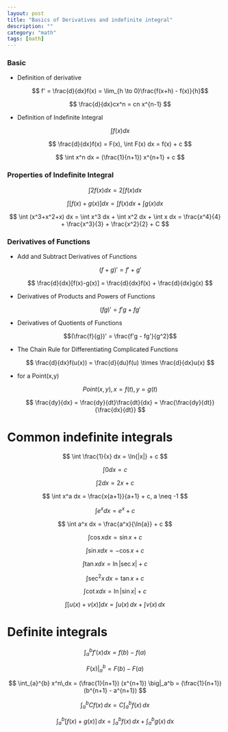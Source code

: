 ```yaml
---
layout: post
title: "Basics of Derivatives and indefinite integral"
description: ""
category: "math"
tags: [math]
---
```


<script type="text/javascript" async
  src="https://cdn.mathjax.org/mathjax/latest/MathJax.js?config=TeX-MML-AM_CHTML">
</script>

<script type="text/x-mathjax-config">
MathJax.Hub.Config({
  displayAlign: "left",
  displayIndent: "2em"
});
</script>

### Basic

- Definition of derivative

  $$ f' = \frac{d}{dx}f(x) = \lim_{h \to 0}\frac{f(x+h) - f(x)}{h}$$

  $$ \frac{d}{dx}cx^n = cn x^{n-1} $$

- Definition of Indefinite Integral

  $$ \int f(x) dx $$
  
  $$ \frac{d}{dx}f(x) = F(x), \int F(x) dx = f(x) + c $$
  
  $$ \int x^n dx = (\frac{1}{n+1}) x^{n+1} + c $$
  
### Properties of Indefinite Integral

  $$ \int 2 f(x) dx = 2 \int f(x) dx $$
  
  $$ \int[f(x) + g(x)] dx = \int f(x) dx + \int g(x) dx $$
  
  $$ \int (x^3+x^2+x) dx = \int x^3 dx + \int x^2 dx + \int x dx = \frac{x^4}{4} + \frac{x^3}{3} + \frac{x^2}{2} + C $$

### Derivatives of Functions

- Add and Subtract Derivatives of Functions

  $$ (f+g)' = f' + g' $$
  
  $$ \frac{d}{dx}[f(x)-g(x)] = \frac{d}{dx}f(x) + \frac{d}{dx}g(x) $$
  
- Derivatives of Products and Powers of Functions

  $$ (fg)' = f'g + fg' $$
  
- Derivatives of Quotients of Functions

  $$(\frac{f}{g})'  = \frac{f'g - fg'}{g^2}$$
  
- The Chain Rule for Differentiating Complicated Functions

  $$ \frac{d}{dx}f(u(x)) = \frac{d}{du}f(u) \times \frac{d}{dx}u(x) $$

- for a Point(x,y)

  $$ Point(x,y), x=f(t), y=g(t) $$

  $$ \frac{dy}{dx} = \frac{dy}{dt}\frac{dt}{dx} = \frac{\frac{dy}{dt}}{\frac{dx}{dt}} $$
  
# Common indefinite integrals

  $$ \int \frac{1}{x} dx = \ln{|x|} + c $$
  
  $$ \int 0 dx = c $$
  
  $$ \int 2 dx = 2x + c $$

  $$ \int x^a dx = \frac{x{a+1}}{a+1} + c, a \neq -1 $$
  
  $$ \int e^x dx = e^x + c $$
  
  $$ \int a^x dx = \frac{a^x}{\ln{a}} + c $$
  
  $$ \int \cos x dx = \sin x + c $$
  
  $$ \int \sin x dx = - \cos x + c $$

  $$ \int \tan x dx = \ln | \sec x | + c $$
  
  $$ \int \sec^2x\,dx = \tan x + c $$

  $$ \int \cot x dx = \ln | \sin x | + c $$
  
  $$ \int \big[ u(x) + v(x) \big] dx = \int u(x)\,dx + \int v(x)\,dx $$
  
# Definite integrals
  
  $$ \int_{a}^{b} f'(x) dx = f(b) - f(a) $$
  
  $$ F(x) \big|_{a}^{b} = F(b) - F(a) $$

  $$ \int_{a}^{b} x^n\,dx = (\frac{1}{n+1}) (x^{n+1}) \big|_a^b = (\frac{1}{n+1})(b^{n+1} - a^{n+1}) $$ 
  
  $$ \int_a^b Cf(x)\,dx = C \int_a^b f(x)\,dx $$

  $$ \int_a^b [f(x) + g(x)]\,dx = \int_a^b f(x)\,dx + \int_a^b g(x)\,dx $$
  
